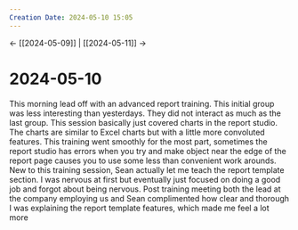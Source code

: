 ```yaml
---
Creation Date: 2024-05-10 15:05
---
```


<- [[2024-05-09]] | [[2024-05-11]]  ->

# 2024-05-10
This morning lead off with an advanced report training. This initial group was less interesting than yesterdays. They did not interact as much as the last group. This session basically just covered charts in the report studio. The charts are similar to Excel charts but with a little more convoluted features. This training went smoothly for the most part, sometimes the report studio has errors when you try and make object near the edge of the report page causes you to use some less than convenient work arounds. New to this training session, Sean actually let me teach the report template section. I was nervous at first but eventually just focused on doing a good job and forgot about being nervous. Post training meeting both the lead at the company employing us and Sean complimented how clear and thorough I was explaining the report template features, which made me feel a lot more 
